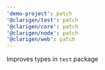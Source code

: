 ```yaml
---
'demo-project': patch
'@clarigen/test': patch
'@clarigen/core': patch
'@clarigen/node': patch
'@clarigen/web': patch
---
```


Improves types in `test` package
